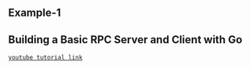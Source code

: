 ## Example-1

## Building a Basic RPC Server and Client with Go

[`youtube tutorial link`](https://www.youtube.com/watch?v=1MPWPq2N768&feature=share)
